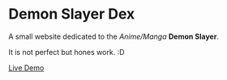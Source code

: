 # Demon Slayer Dex

A small website dedicated to the _Anime/Manga_ **Demon Slayer**.

It is not perfect but hones work. :D

[Live Demo](https://demon-slayer-dex.netlify.app/login "Demon Slayer-dex")
